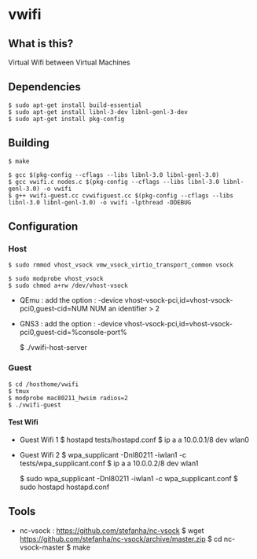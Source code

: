 # vwifi

## What is this?

Virtual Wifi between Virtual Machines

## Dependencies

    $ sudo apt-get install build-essential
    $ sudo apt-get install libnl-3-dev libnl-genl-3-dev
    $ sudo apt-get install pkg-config

## Building

    $ make

    $ gcc $(pkg-config --cflags --libs libnl-3.0 libnl-genl-3.0)
    $ gcc vwifi.c nodes.c $(pkg-config --cflags --libs libnl-3.0 libnl-genl-3.0) -o vwifi
    $ g++ vwifi-guest.cc cvwifiguest.cc $(pkg-config --cflags --libs libnl-3.0 libnl-genl-3.0) -o vwifi -lpthread -DDEBUG

## Configuration

### Host

    $ sudo rmmod vhost_vsock vmw_vsock_virtio_transport_common vsock

    $ sudo modprobe vhost_vsock
    $ sudo chmod a+rw /dev/vhost-vsock

* QEmu : add the option : -device vhost-vsock-pci,id=vhost-vsock-pci0,guest-cid=NUM		NUM an identifier > 2
* GNS3 : add the option : -device vhost-vsock-pci,id=vhost-vsock-pci0,guest-cid=%console-port%

    $ ./vwifi-host-server

### Guest

    $ cd /hosthome/vwifi
    $ tmux
    $ modprobe mac80211_hwsim radios=2
    $ ./vwifi-guest

#### Test Wifi

* Guest Wifi 1
    $ hostapd tests/hostapd.conf
    $ ip a a 10.0.0.1/8 dev wlan0
* Guest Wifi 2
    $ wpa_supplicant -Dnl80211 -iwlan1 -c tests/wpa_supplicant.conf
    $ ip a a 10.0.0.2/8 dev wlan1

    $ sudo wpa_supplicant -Dnl80211 -iwlan1 -c wpa_supplicant.conf
    $ sudo hostapd hostapd.conf

## Tools

* nc-vsock : https://github.com/stefanha/nc-vsock
    $ wget https://github.com/stefanha/nc-vsock/archive/master.zip
    $ cd nc-vsock-master
    $ make
